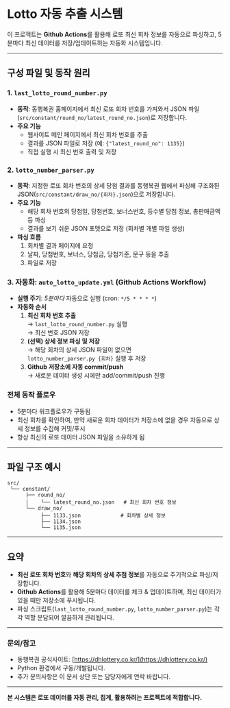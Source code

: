 # Lotto 자동 추출 시스템

이 프로젝트는 **Github Actions**를 활용해 로또 최신 회차 정보를 자동으로 파싱하고, 5분마다 최신 데이터를 저장/업데이트하는 자동화 시스템입니다.

---

## 구성 파일 및 동작 원리

### 1. `last_lotto_round_number.py`
- **동작**: 동행복권 홈페이지에서 최신 로또 회차 번호를 가져와서 JSON 파일(`src/constant/round_no/latest_round_no.json`)로 저장합니다.
- **주요 기능**
    - 웹사이트 메인 페이지에서 최신 회차 번호를 추출
    - 결과를 JSON 파일로 저장 (예: `{"latest_round_no": 1135}`)
    - 직접 실행 시 최신 번호 출력 및 저장

### 2. `lotto_number_parser.py`
- **동작**: 지정한 로또 회차 번호의 상세 당첨 결과를 동행복권 웹에서 파싱해 구조화된 JSON(`src/constant/draw_no/{회차}.json`)으로 저장합니다.
- **주요 기능**
    - 해당 회차 번호의 당첨일, 당첨번호, 보너스번호, 등수별 당첨 정보, 총판매금액 등 파싱
    - 결과를 보기 쉬운 JSON 포맷으로 저정 (회차별 개별 파일 생성)
- **파싱 흐름**
    1. 회차별 결과 페이지에 요청
    2. 날짜, 당첨번호, 보너스, 당첨금, 당첨기준, 문구 등을 추출
    3. 파일로 저장

### 3. 자동화: `auto_lotto_update.yml` (Github Actions Workflow)
- **실행 주기**: _5분마다_ 자동으로 실행 (cron: `*/5 * * * *`)
- **자동화 순서**
    1. **최신 회차 번호 추출**  
       → `last_lotto_round_number.py` 실행 <br>→ 최신 번호 JSON 저장
    2. **(선택) 상세 정보 파싱 및 저장**  
       → 해당 회차의 상세 JSON 파일이 없으면<br>`lotto_number_parser.py {회차}` 실행 후 저장
    3. **Github 저장소에 자동 commit/push**  
       → 새로운 데이터 생성 시에만 add/commit/push 진행

### 전체 동작 플로우
- 5분마다 워크플로우가 구동됨
- 최신 회차를 확인하여, 만약 새로운 회차 데이터가 저장소에 없을 경우 자동으로 상세 정보를 수집해 커밋/푸시
- 항상 최신의 로또 데이터 JSON 파일을 소유하게 됨

---

## 파일 구조 예시

```
src/
 └── constant/
      ├── round_no/
      │    └── latest_round_no.json   # 최신 회차 번호 정보
      └── draw_no/
           ├── 1133.json             # 회차별 상세 정보
           ├── 1134.json
           └── 1135.json
```


---

## 요약

- **최신 로또 회차 번호**와 **해당 회차의 상세 추첨 정보**를 자동으로 주기적으로 파싱/저장합니다.
- **Github Actions**를 활용해 5분마다 데이터를 체크 & 업데이트하며, 최신 데이터가 있을 때만 저장소에 푸시됩니다.
- 파싱 스크립트(`last_lotto_round_number.py`, `lotto_number_parser.py`)는 각각 역할 분담되어 깔끔하게 관리됩니다.

---

### 문의/참고
- 동행복권 공식사이트: [https://dhlottery.co.kr/](https://dhlottery.co.kr/)
- Python 환경에서 구동/개발됩니다.
- 추가 문의사항은 이 문서 상단 또는 담당자에게 연락 바랍니다.

---

**본 시스템은 로또 데이터를 자동 관리, 집계, 활용하려는 프로젝트에 적합합니다.**
